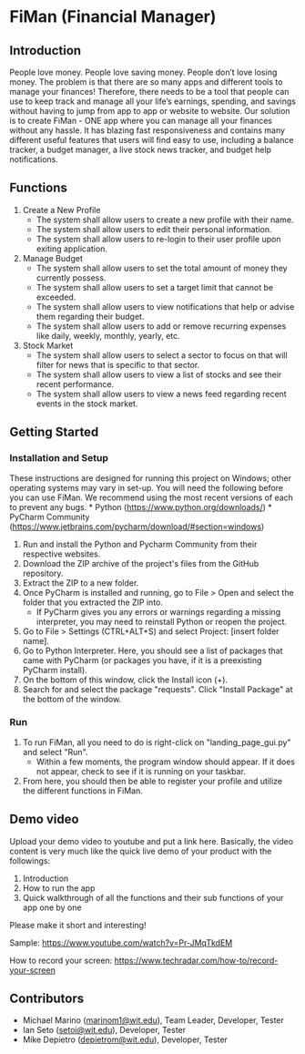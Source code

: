 # FiMan (Financial Manager)

## Introduction
People love money. People love saving money. People don’t love losing money. The problem is that there are so many apps and different tools to manage your finances! Therefore, there needs to be a tool that people can use to keep track and manage all your life’s earnings, spending, and savings without having to jump from app to app or website to website. Our solution is to create FiMan - ONE app where you can manage all your finances without any hassle. It has blazing fast responsiveness and contains many different useful features that users will find easy to use, including a balance tracker, a budget manager, a live stock news tracker, and budget help notifications.

## Functions
1. Create a New Profile
	* The system shall allow users to create a new profile with their name.
	* The system shall allow users to edit their personal information.
	* The system shall allow users to re-login to their user profile upon exiting application.
2.  Manage Budget
	* The system shall allow users to set the total amount of money they currently possess.
	* The system shall allow users to set a target limit that cannot be exceeded.
	* The system shall allow users to view notifications that help or advise them regarding their budget.
	* The system shall allow users to add or remove recurring expenses like daily, weekly, monthly, yearly, etc.
3. Stock Market
	* The system shall allow users to select a sector to focus on that will filter for news that is specific to that sector.
	* The system shall allow users to view a list of stocks and see their recent performance.
	* The system shall allow users to view a news feed regarding recent events in the stock market.

## Getting Started
### Installation and Setup
These instructions are designed for running this project on Windows; other operating systems may vary in set-up.
You will need the following before you can use FiMan. We recommend using the most recent versions of each to prevent any bugs.
	* Python (https://www.python.org/downloads/)
	* PyCharm Community (https://www.jetbrains.com/pycharm/download/#section=windows)
1. Run and install the Python and Pycharm Community from their respective websites.
2. Download the ZIP archive of the project's files from the GitHub repository.
3. Extract the ZIP to a new folder.
4. Once PyCharm is installed and running, go to File > Open and select the folder that you extracted the ZIP into.
	* If PyCharm gives you any errors or warnings regarding a missing interpreter, you may need to reinstall Python or reopen the project.
5. Go to File > Settings (CTRL+ALT+S) and select Project: [insert folder name]. 
6. Go to Python Interpreter. Here, you should see a list of packages that came with PyCharm (or packages you have, if it is a preexisting PyCharm install).
7. On the bottom of this window, click the Install icon (+).
8. Search for and select the package "requests". Click "Install Package" at the bottom of the window.
### Run
1. To run FiMan, all you need to do is right-click on "landing_page_gui.py" and select "Run". 
	* Within a few moments, the program window should appear. If it does not appear, check to see if it is running on your taskbar.
2. From here, you should then be able to register your profile and utilize the different functions in FiMan.

## Demo video

Upload your demo video to youtube and put a link here. Basically, the video content is very much like the quick live demo of your product with the followings:
1. Introduction
2. How to run the app
3. Quick walkthrough of all the functions and their sub functions of your app one by one

Please make it short and interesting!

Sample: https://www.youtube.com/watch?v=Pr-JMqTkdEM

How to record your screen: https://www.techradar.com/how-to/record-your-screen

## Contributors

* Michael Marino (marinom1@wit.edu), Team Leader, Developer, Tester
* Ian Seto (setoi@wit.edu), Developer, Tester
* Mike Depietro (depietrom@wit.edu), Developer, Tester
